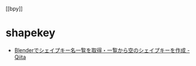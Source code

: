 [[bpy]]

# shapekey
- [Blenderでシェイプキー名一覧を取得・一覧から空のシェイプキーを作成 - Qiita](https://qiita.com/yukimituki11/items/e40d4d5f7cc21e2b7c4b)
